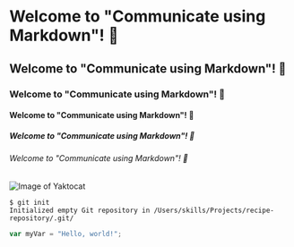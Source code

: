 # Welcome to "Communicate using Markdown"! 👋
## Welcome to "Communicate using Markdown"! 👋
### Welcome to "Communicate using Markdown"! 👋
#### Welcome to "Communicate using Markdown"! 👋
##### Welcome to "Communicate using Markdown"! 👋
###### Welcome to "Communicate using Markdown"! 👋

![Image of Yaktocat](https://octodex.github.com/images/yaktocat.png)

```
$ git init
Initialized empty Git repository in /Users/skills/Projects/recipe-repository/.git/
```

``` javascript
var myVar = "Hello, world!";
```
